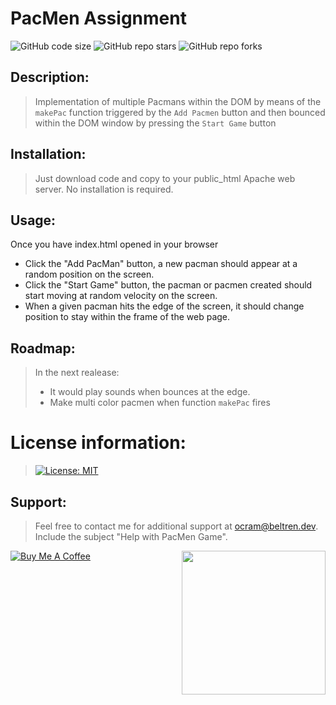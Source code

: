 # PacMen Assignment
![GitHub code size](https://img.shields.io/github/languages/code-size/Envoy-VC/zoom-automation)
![GitHub repo stars](https://img.shields.io/github/stars/Envoy-VC/zoom-automation?style=social)
![GitHub repo forks](https://img.shields.io/github/forks/Envoy-VC/zoom-automation?style=social)

## Description: 
> Implementation of multiple Pacmans within the DOM by means of the `makePac` function triggered by the `Add Pacmen` button and then bounced within the DOM window by pressing the `Start Game` button

## Installation: 
> Just download code and copy to your public_html Apache web server. No installation is required.

## Usage: 
Once you have index.html opened in your browser
- Click the "Add PacMan" button, a new pacman should appear at a random position on the screen. 
- Click the "Start Game" button, the pacman or pacmen created should start moving at random velocity on the screen. 
- When a given pacman hits the edge of the screen, it should change position to stay within the frame of the web page.

## Roadmap: 
> In the next realease:
> - It would play sounds when bounces at the edge. 
> - Make multi color pacmen when function `makePac` fires

# License information: 
> [![License: MIT](https://img.shields.io/badge/License-MIT-yellow.svg)](https://opensource.org/licenses/MIT)

## Support: 
> Feel free to contact me for additional support at ocram@beltren.dev. Include the subject "Help with PacMen Game".

<img align='right' src="https://media.giphy.com/media/M9gbBd9nbDrOTu1Mqx/giphy.gif" width="230">

[![Buy Me A Coffee](https://cdn.buymeacoffee.com/buttons/v2/default-yellow.png)](https://www.buymeacoffee.com/otanerocram)
